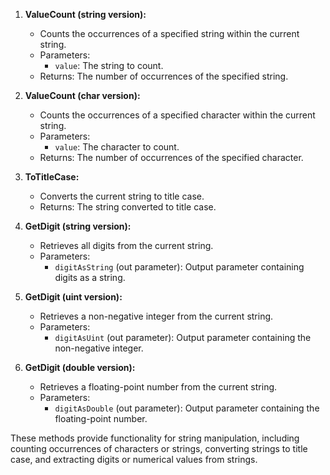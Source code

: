 1. **ValueCount (string version):**
   - Counts the occurrences of a specified string within the current string.
   - Parameters: 
     - `value`: The string to count.
   - Returns: The number of occurrences of the specified string.

2. **ValueCount (char version):**
   - Counts the occurrences of a specified character within the current string.
   - Parameters:
     - `value`: The character to count.
   - Returns: The number of occurrences of the specified character.

3. **ToTitleCase:**
   - Converts the current string to title case.
   - Returns: The string converted to title case.

4. **GetDigit (string version):**
   - Retrieves all digits from the current string.
   - Parameters:
     - `digitAsString` (out parameter): Output parameter containing digits as a string.

5. **GetDigit (uint version):**
   - Retrieves a non-negative integer from the current string.
   - Parameters:
     - `digitAsUint` (out parameter): Output parameter containing the non-negative integer.

6. **GetDigit (double version):**
   - Retrieves a floating-point number from the current string.
   - Parameters:
     - `digitAsDouble` (out parameter): Output parameter containing the floating-point number.

These methods provide functionality for string manipulation, including counting occurrences of characters or strings, converting strings to title case, and extracting digits or numerical values from strings.
